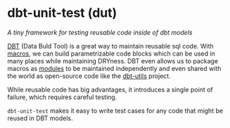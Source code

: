dbt-unit-test (dut)
===

_A tiny framework for testing reusable code inside of dbt models_

[DBT](www.getdbt.com) (Data Buld Tool) is a great way to maintain reusable sql code. With [macros](https://docs.getdbt.com/docs/building-a-dbt-project/jinja-macros#macros), we can build parametrizable code blocks which can be used in many places while maintaining DRYness. DBT even allows us to package macros as [modules](https://docs.getdbt.com/docs/building-a-dbt-project/package-management) to be maintained independently and even shared with the world as open-source code like the [dbt-utils](https://github.com/fishtown-analytics/dbt-utils) project.

While reusable code has big advantages, it introduces a single point of failure, which requires careful testing.

`dbt-unit-test` makes it easy to write test cases for any code that might be reused in DBT models.